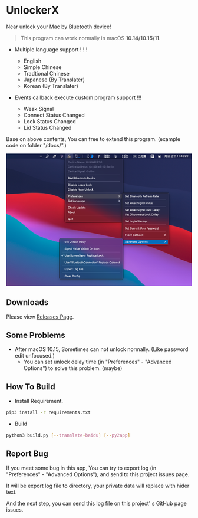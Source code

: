 # UnlockerX

Near unlock your Mac by Bluetooth device!

> This program can work normally in macOS **10.14/10.15/11**.

* Multiple language support ! ! !
  * English
  * Simple Chinese
  * Tradtional Chinese
  * Japanese (By Translater)
  * Korean (By Translater)

* Events callback execute custom program support !!!
  * Weak Signal
  * Connect Status Changed
  * Lock Status Changed
  * Lid Status Changed

Base on above contents, You can free to extend this program. (example code on folder "/docs/".)

![Thumbnail](docs/img/thumbnail_en.png)

## Downloads

Please view [Releases Page](../../releases).

## Some Problems

* After macOS 10.15, Sometimes can not unlock normally. (Like password edit unfocused.)
  * You can set unlock delay time (in "Preferences" - "Advanced Options") to solve this problem. (maybe)

## How To Build

* Install Requirement.

```bash
pip3 install -r requirements.txt
```

* Build

```bash
python3 build.py [--translate-baidu] [--py2app]
```

## Report Bug

If you meet some bug in this app, You can try to export log (in "Preferences" - "Advanced Options"), and send to this project issues page.

It will be export log file to directory, your private data will replace with hider text.

And the next step, you can send this log file on this project' s GitHub page issues.
